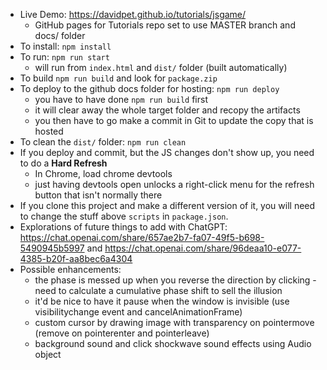 - Live Demo: https://davidpet.github.io/tutorials/jsgame/
  - GitHub pages for Tutorials repo set to use MASTER branch and docs/ folder
- To install: `npm install`
- To run: `npm run start`
  - will run from `index.html` and `dist/` folder (built automatically)
- To build `npm run build` and look for `package.zip`
- To deploy to the github docs folder for hosting: `npm run deploy`
  - you have to have done `npm run build` first
  - it will clear away the whole target folder and recopy the artifacts
  - you then have to go make a commit in Git to update the copy that is hosted
- To clean the `dist/` folder: `npm run clean`
- If you deploy and commit, but the JS changes don't show up, you need to do a **Hard Refresh**
  - In Chrome, load chrome devtools
  - just having devtools open unlocks a right-click menu for the refresh button that isn't normally there
- If you clone this project and make a different version of it, you will need to change the stuff above `scripts` in `package.json`.
- Explorations of future things to add with ChatGPT: https://chat.openai.com/share/657ae2b7-fa07-49f5-b698-5490945b5997 and https://chat.openai.com/share/96deaa10-e077-4385-b20f-aa8bec6a4304
- Possible enhancements:
  - the phase is messed up when you reverse the direction by clicking - need to calculate a cumulative phase shift to sell the illusion
  - it'd be nice to have it pause when the window is invisible (use visibilitychange event and cancelAnimationFrame)
  - custom cursor by drawing image with transparency on pointermove (remove on pointerenter and pointerleave)
  - background sound and click shockwave sound effects using Audio object
